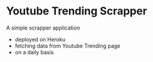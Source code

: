 # Youtube Trending Scrapper

A simple scrapper application

- deployed on Heroku
- fetching data from Youtube Trending page
- on a daily basis
